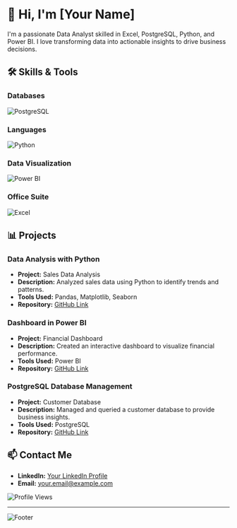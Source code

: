 # 👋 Hi, I'm [Your Name]

I'm a passionate Data Analyst skilled in Excel, PostgreSQL, Python, and Power BI. I love transforming data into actionable insights to drive business decisions.

## 🛠️ Skills & Tools

### Databases
![PostgreSQL](https://img.shields.io/badge/PostgreSQL-336791?style=for-the-badge&logo=postgresql&logoColor=white)

### Languages
![Python](https://img.shields.io/badge/Python-3776AB?style=for-the-badge&logo=python&logoColor=white)

### Data Visualization
![Power BI](https://img.shields.io/badge/Power%20BI-F2C811?style=for-the-badge&logo=power%20bi&logoColor=black)

### Office Suite
![Excel](https://img.shields.io/badge/Microsoft%20Excel-217346?style=for-the-badge&logo=microsoft%20excel&logoColor=white)

## 📊 Projects

### Data Analysis with Python
- **Project:** Sales Data Analysis
- **Description:** Analyzed sales data using Python to identify trends and patterns.
- **Tools Used:** Pandas, Matplotlib, Seaborn
- **Repository:** [GitHub Link](https://github.com/yourusername/sales-data-analysis)

### Dashboard in Power BI
- **Project:** Financial Dashboard
- **Description:** Created an interactive dashboard to visualize financial performance.
- **Tools Used:** Power BI
- **Repository:** [GitHub Link](https://github.com/yourusername/financial-dashboard)

### PostgreSQL Database Management
- **Project:** Customer Database
- **Description:** Managed and queried a customer database to provide business insights.
- **Tools Used:** PostgreSQL
- **Repository:** [GitHub Link](https://github.com/yourusername/customer-database)

## 📫 Contact Me

- **LinkedIn:** [Your LinkedIn Profile](https://www.linkedin.com/in/yourprofile)
- **Email:** [your.email@example.com](mailto:your.email@example.com)

![Profile Views](https://komarev.com/ghpvc/?username=yourusername&color=blue)

---

![Footer](https://img.shields.io/badge/Made%20with-Markdown-1f425f.svg)

